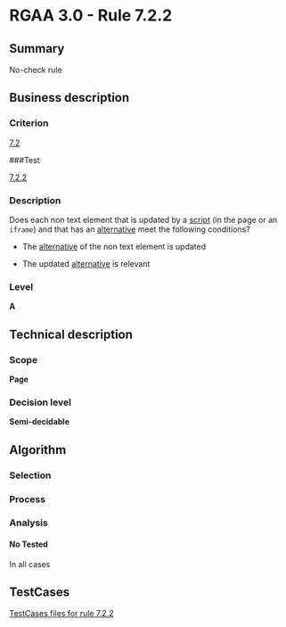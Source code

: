 # RGAA 3.0 -  Rule 7.2.2

## Summary

No-check rule

## Business description

### Criterion

[7.2](http://disic.github.io/rgaa_referentiel_en/RGAA3.0_Criteria_English_version_v1.html#crit-7-2)

###Test

[7.2.2](http://disic.github.io/rgaa_referentiel_en/RGAA3.0_Criteria_English_version_v1.html#test-7-2-2)

### Description
Does each non text
    element that is updated by a <a href="http://disic.github.io/rgaa_referentiel_en/RGAA3.0_Glossary_English_version_v1.html#mScript">script</a>
    (in the page or an <code>iframe</code>) and that has an <a href="http://disic.github.io/rgaa_referentiel_en/RGAA3.0_Glossary_English_version_v1.html#mAltScript">alternative</a>
    meet the following conditions?
    <ul><li> The <a href="http://disic.github.io/rgaa_referentiel_en/RGAA3.0_Glossary_English_version_v1.html#mAltScript">alternative</a>
   of the non text element is updated</li>
  <li> The updated <a href="http://disic.github.io/rgaa_referentiel_en/RGAA3.0_Glossary_English_version_v1.html#mAltScript">alternative</a>
   is relevant</li>
    </ul> 


### Level

**A**

## Technical description

### Scope

**Page**

### Decision level

**Semi-decidable**

## Algorithm

### Selection

### Process

### Analysis

#### No Tested 

In all cases



##  TestCases 

[TestCases files for rule 7.2.2](https://github.com/Asqatasun/Asqatasun/tree/master/rules/rules-rgaa3.0/src/test/resources/testcases/rgaa30/Rgaa30Rule070202/) 


